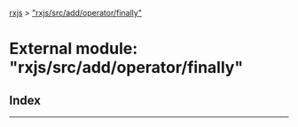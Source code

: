 [rxjs](../README.md) > ["rxjs/src/add/operator/finally"](../modules/_rxjs_src_add_operator_finally_.md)

# External module: "rxjs/src/add/operator/finally"

## Index

---

